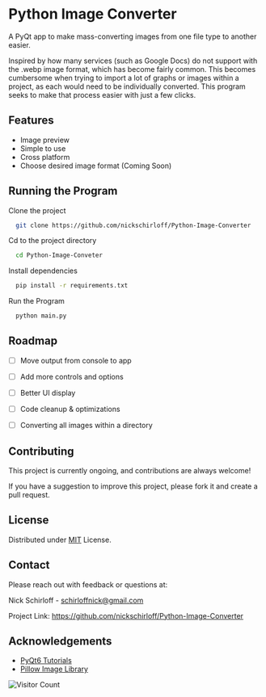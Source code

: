 
# Python Image Converter

A PyQt app to make mass-converting images from one file type to another easier.

Inspired by how many services (such as Google Docs) do not support with the .webp image format, which has become fairly common. This becomes cumbersome when trying to import a lot of graphs or images within a project, as each would need to be individually converted. This program seeks to make that process easier with just a few clicks.

## Features

- Image preview
- Simple to use
- Cross platform
- Choose desired image format (Coming Soon)


## Running the Program

Clone the project

```bash
  git clone https://github.com/nickschirloff/Python-Image-Converter
```

Cd to the project directory

```bash
  cd Python-Image-Conveter
```

Install dependencies

```bash
  pip install -r requirements.txt
```

Run the Program

```bash
  python main.py
```


## Roadmap

- [ ]  Move output from console to app
- [ ]  Add more controls and options
- [ ]  Better UI display
- [ ]  Code cleanup & optimizations
- [ ]  Converting all images within a directory


## Contributing

This project is currently ongoing, and contributions are always welcome!

If you have a suggestion to improve this project, please fork it and create a pull request.


## License

Distributed under 
[MIT](https://choosealicense.com/licenses/mit/)
License.

## Contact

Please reach out with feedback or questions at:

Nick Schirloff - schirloffnick@gmail.com

Project Link: https://github.com/nickschirloff/Python-Image-Converter



## Acknowledgements

 - [PyQt6 Tutorials](https://www.pythonguis.com/pyqt6-tutorial/)
-  [Pillow Image Library](https://python-pillow.org/)


![Visitor Count](https://img.shields.io/github/downloads/nickschirloff/Python-Image-Converter/total.svg)
